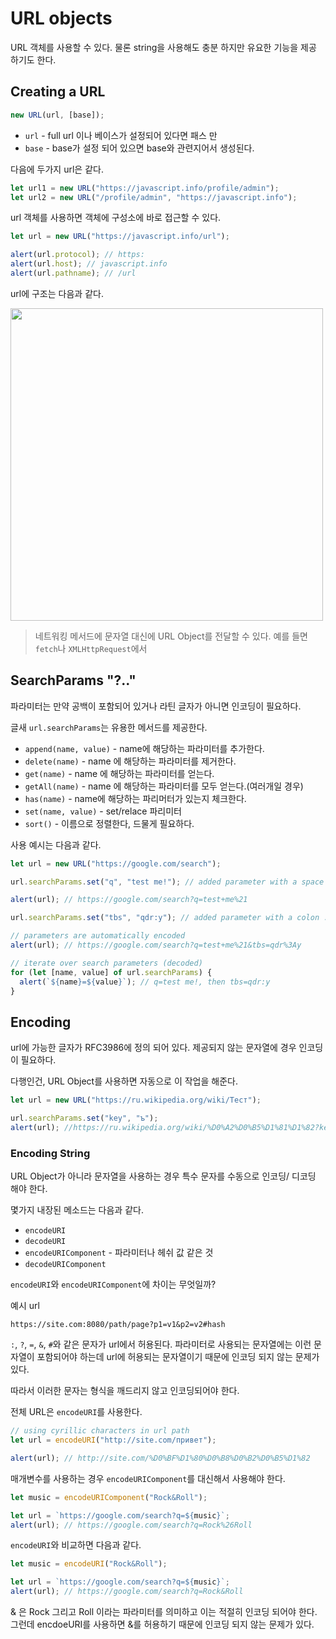 # URL objects

URL 객체를 사용할 수 있다. 물론 string을 사용해도 충분 하지만 유요한 기능을 제공 하기도 한다.

## Creating a URL

```js
new URL(url, [base]);
```

- `url` - full url 이나 베이스가 설정되어 있다면 패스 만
- `base` - base가 설정 되어 있으면 base와 관련지어서 생성된다.

다음에 두가지 url은 같다.

```js
let url1 = new URL("https://javascript.info/profile/admin");
let url2 = new URL("/profile/admin", "https://javascript.info");
```

url 객체를 사용하면 객체에 구성소에 바로 접근할 수 있다.

```js
let url = new URL("https://javascript.info/url");

alert(url.protocol); // https:
alert(url.host); // javascript.info
alert(url.pathname); // /url
```

url에 구조는 다음과 같다.

<img src="images/210914-URL objects/1.png" width="500">

> 네트워킹 메서드에 문자열 대신에 URL Object를 전달할 수 있다.
> 예를 들면 `fetch`나 `XMLHttpRequest`에서

## SearchParams "?.."

파라미터는 만약 공백이 포함되어 있거나 라틴 글자가 아니면 인코딩이 필요하다.

글새 `url.searchParams`는 유용한 메서드를 제공한다.

- `append(name, value)` - name에 해당하는 파라미터를 추가한다.
- `delete(name)` - name 에 해당하는 파라미터를 제거한다.
- `get(name)` - name 에 해당하는 파라미터를 얻는다.
- `getAll(name)` - name 에 해당하는 파라미터를 모두 얻는다.(여러개일 경우)
- `has(name)` - name에 해당하는 파리머터가 있는지 체크한다.
- `set(name, value)` - set/relace 파리미터
- `sort()` - 이름으로 정렬한다, 드물게 필요하다.

사용 예시는 다음과 같다.

```js
let url = new URL("https://google.com/search");

url.searchParams.set("q", "test me!"); // added parameter with a space and !

alert(url); // https://google.com/search?q=test+me%21

url.searchParams.set("tbs", "qdr:y"); // added parameter with a colon :

// parameters are automatically encoded
alert(url); // https://google.com/search?q=test+me%21&tbs=qdr%3Ay

// iterate over search parameters (decoded)
for (let [name, value] of url.searchParams) {
  alert(`${name}=${value}`); // q=test me!, then tbs=qdr:y
}
```

## Encoding

url에 가능한 글자가 RFC3986에 정의 되어 있다. 제공되지 않는 문자열에 경우 인코딩이 필요하다.

다행인건, URL Object를 사용하면 자동으로 이 작업을 해준다.

```js
let url = new URL("https://ru.wikipedia.org/wiki/Тест");

url.searchParams.set("key", "ъ");
alert(url); //https://ru.wikipedia.org/wiki/%D0%A2%D0%B5%D1%81%D1%82?key=%D1%8A
```

### Encoding String

URL Object가 아니라 문자열을 사용하는 경우 특수 문자를 수동으로 인코딩/ 디코딩 해야 한다.

몇가지 내장된 메소드는 다음과 같다.

- `encodeURI`
- `decodeURI`
- `encodeURIComponent` - 파라미터나 헤쉬 값 같은 것
- `decodeURIComponent`

`encodeURI`와 `encodeURIComponent`에 차이는 무엇일까?

예시 url

```
https://site.com:8080/path/page?p1=v1&p2=v2#hash
```

`:`, `?`, `=`, `&`, `#`와 같은 문자가 url에서 허용된다. 파라미터로 사용되는 문자열에는 이런 문자열이 포함되어야 하는데 url에 허용되는 문자열이기 때문에 인코딩 되지 않는 문제가 있다.

따라서 이러한 문자는 형식을 깨드리지 않고 인코딩되어야 한다.

전체 URL은 `encodeURI`를 사용한다.

```js
// using cyrillic characters in url path
let url = encodeURI("http://site.com/привет");

alert(url); // http://site.com/%D0%BF%D1%80%D0%B8%D0%B2%D0%B5%D1%82
```

매개변수를 사용하는 경우 `encodeURIComponent`를 대신해서 사용해야 한다.

```js
let music = encodeURIComponent("Rock&Roll");

let url = `https://google.com/search?q=${music}`;
alert(url); // https://google.com/search?q=Rock%26Roll
```

`encodeURI`와 비교하면 다음과 같다.

```js
let music = encodeURI("Rock&Roll");

let url = `https://google.com/search?q=${music}`;
alert(url); // https://google.com/search?q=Rock&Roll
```

& 은 Rock 그리고 Roll 이라는 파라미터를 의미하고 이는 적절히 인코딩 되어야 한다. 그런데 encdoeURI를 사용하면 &를 허용하기 때문에 인코딩 되지 않는 문제가 있다.
